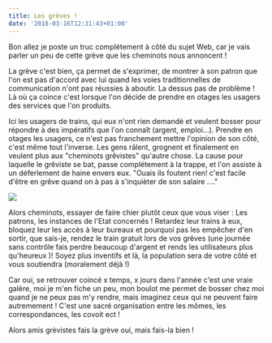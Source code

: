 ```yaml
---
title: Les grèves !
date: '2018-03-16T12:31:43+01:00'
---
```

Bon allez je poste un truc complétement à côté du sujet Web, car je vais parler un peu de cette grève que les cheminots nous annoncent !

La grève c'est bien, ça permet de s'exprimer, de montrer à son patron que l'on est pas d'accord avec lui quand les voies traditionnelles de communication n'ont pas réussies à aboutir. La dessus pas de problème ! Là où ça coince c'est lorsque l'on décide de prendre en otages les usagers des services que l'on produits.

Ici les usagers de trains, qui eux n'ont rien demandé et veulent bosser pour répondre à des impératifs que l'on connaît (argent, emploi...). Prendre en otages les usagers, ce n'est pas franchement mettre l'opinion de son côté, c'est même tout l'inverse. Les gens râlent, grognent et finalement en veulent plus aux "cheminots grêvistes" qu'autre chose. La cause pour laquelle le grêviste se bat, passe complétement à la trappe, et l'on assiste à un déferlement de haine envers eux. "Ouais ils foutent rien! c'est facile d'être en grêve quand on à pas à s'inquièter de son salaire ...."

<img src="https://s1.qwant.com/thumbr/0x0/a/c/de490dbe7d843cbc6b18fe95aee0a8/b_1_q_0_p_0.jpg?u=http%3A%2F%2Fimg.over-blog-kiwi.com%2F0%2F78%2F67%2F26%2F201311%2Fob_685b07fc30596d4da67a47c4a3a45a54_greve-bonhomme.jpg&q=0&b=1&p=0&a=1">

Alors cheminots, essayer de faire chier plutôt ceux que vous viser : Les patrons, les instances de l'Etat concernés ! Retardez leur trains à eux, bloquez leur les accès à leur bureaux et pourquoi pas les empêcher d'en sortir, que sais-je, rendez le train gratuit lors de vos grêves (une journée sans contrôle fais perdre beaucoup d'argent et rends les utilisateurs plus qu'heureux )! Soyez plus inventifs et là, la population sera de votre côté et vous soutiendra (moralement déjà !) 

Car oui, se retrouver coincé x temps, x jours dans l'année c'est une vraie galère, moi je m'en fiche un peu, mon boulot me permet de bosser chez moi quand je ne peux pas m'y rendre, mais imaginez ceux qui ne peuvent faire autremement ! C'est une sacré organisation entre les mômes, les correspondances, les covoit ect !

Alors amis grèvistes fais la grève oui, mais fais-la bien !
